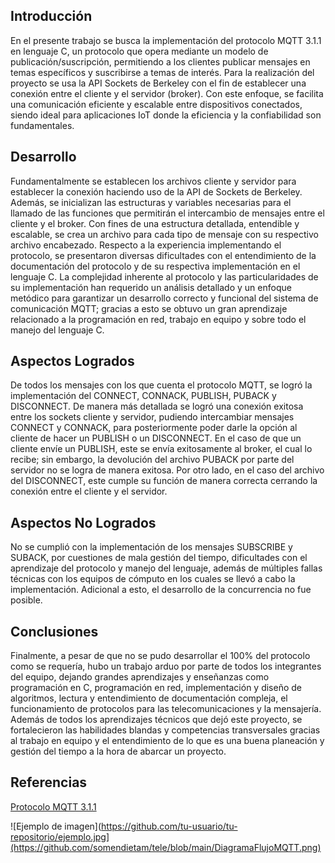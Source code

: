 ## Introducción
En el presente trabajo se busca la implementación del protocolo MQTT 3.1.1 en lenguaje C, un protocolo que opera mediante un modelo de publicación/suscripción, permitiendo a los clientes publicar mensajes en temas específicos y suscribirse a temas de interés. Para la realización del proyecto se usa la API Sockets de Berkeley con el fin de establecer una conexión entre el cliente y el servidor (broker). Con este enfoque, se facilita una comunicación eficiente y escalable entre dispositivos conectados, siendo ideal para aplicaciones IoT donde la eficiencia y la confiabilidad son fundamentales.

## Desarrollo
Fundamentalmente se establecen los archivos cliente y servidor para establecer la conexión haciendo uso de la API de Sockets de Berkeley. Además, se inicializan las estructuras y variables necesarias para el llamado de las funciones que permitirán el intercambio de mensajes entre el cliente y el broker. Con fines de una estructura detallada, entendible y escalable, se crea un archivo para cada tipo de mensaje con su respectivo archivo encabezado. Respecto a la experiencia implementando el protocolo, se presentaron diversas dificultades con el entendimiento de la documentación del protocolo y de su respectiva implementación en el lenguaje C. La complejidad inherente al protocolo y las particularidades de su implementación han requerido un análisis detallado y un enfoque metódico para garantizar un desarrollo correcto y funcional del sistema de comunicación MQTT; gracias a esto se obtuvo un gran aprendizaje relacionado a la programación en red, trabajo en equipo y sobre todo el manejo del lenguaje C.

## Aspectos Logrados
De todos los mensajes con los que cuenta el protocolo MQTT, se logró la implementación del CONNECT, CONNACK, PUBLISH, PUBACK y DISCONNECT. De manera más detallada se logró una conexión exitosa entre los sockets cliente y servidor, pudiendo intercambiar mensajes CONNECT y CONNACK, para posteriormente poder darle la opción al cliente de hacer un PUBLISH o un DISCONNECT. En el caso de que un cliente envíe un PUBLISH, este se envía exitosamente al broker, el cual lo recibe; sin embargo, la devolución del archivo PUBACK por parte del servidor no se logra de manera exitosa. Por otro lado, en el caso del archivo del DISCONNECT, este cumple su función de manera correcta cerrando la conexión entre el cliente y el servidor.

## Aspectos No Logrados
No se cumplió con la implementación de los mensajes SUBSCRIBE y SUBACK, por cuestiones de mala gestión del tiempo, dificultades con el aprendizaje del protocolo y manejo del lenguaje, además de múltiples fallas técnicas con los equipos de cómputo en los cuales se llevó a cabo la implementación. Adicional a esto, el desarrollo de la concurrencia no fue posible.

## Conclusiones
Finalmente, a pesar de que no se pudo desarrollar el 100% del protocolo como se requería, hubo un trabajo arduo por parte de todos los integrantes del equipo, dejando grandes aprendizajes y enseñanzas como programación en C, programación en red, implementación y diseño de algoritmos, lectura y entendimiento de documentación compleja, el funcionamiento de protocolos para las telecomunicaciones y la mensajería. Además de todos los aprendizajes técnicos que dejó este proyecto, se fortalecieron las habilidades blandas y competencias transversales gracias al trabajo en equipo y el entendimiento de lo que es una buena planeación y gestión del tiempo a la hora de abarcar un proyecto.

## Referencias
[Protocolo MQTT 3.1.1](https://docs.oasis-open.org/mqtt/mqtt/v3.1.1/os/mqtt-v3.1.1-os.html#_Toc398718037)

![Ejemplo de imagen](https://github.com/tu-usuario/tu-repositorio/ejemplo.jpg](https://github.com/somendietam/tele/blob/main/DiagramaFlujoMQTT.png)
